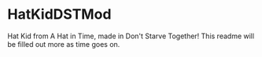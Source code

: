 # HatKidDSTMod
Hat Kid from A Hat in Time, made in Don't Starve Together! This readme will be filled out more as time goes on.
